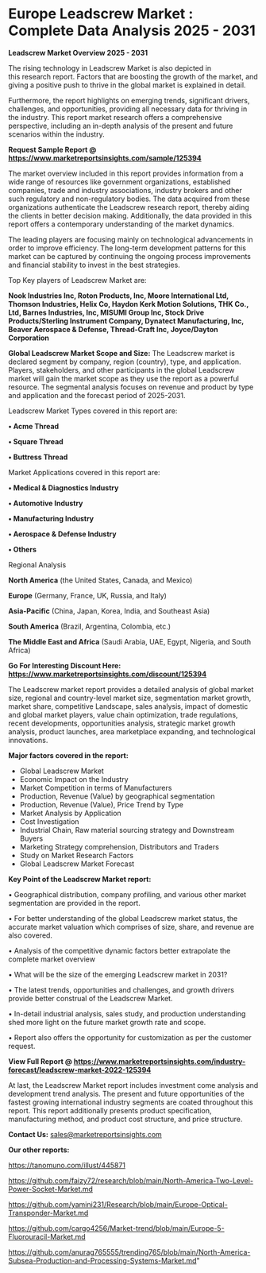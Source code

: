 # Europe Leadscrew Market : Complete Data Analysis 2025 - 2031

<Strong> Leadscrew Market Overview 2025 - 2031</strong>

The rising technology in Leadscrew Market is also depicted in this research report. Factors that are boosting the growth of the market, and giving a positive push to thrive in the global market is explained in detail.

Furthermore, the report highlights on emerging trends, significant drivers, challenges, and opportunities, providing all necessary data for thriving in the industry. This report market research offers a comprehensive perspective, including an in-depth analysis of the present and future scenarios within the industry.

<strong>Request Sample Report @ <a href=https://www.marketreportsinsights.com/sample/125394>https://www.marketreportsinsights.com/sample/125394</a></strong>

The market overview included in this report provides information from a wide range of resources like government organizations, established companies, trade and industry associations, industry brokers and other such regulatory and non-regulatory bodies. The data acquired from these organizations authenticate the Leadscrew research report, thereby aiding the clients in better decision making. Additionally, the data provided in this report offers a contemporary understanding of the market dynamics.

The leading players are focusing mainly on technological advancements in order to improve efficiency. The long-term development patterns for this market can be captured by continuing the ongoing process improvements and financial stability to invest in the best strategies.

Top Key players of Leadscrew Market are:

<strong>Nook Industries Inc, Roton Products, Inc, Moore International Ltd, Thomson Industries, Helix Co, Haydon Kerk Motion Solutions, THK Co., Ltd, Barnes Industries, Inc, MISUMI Group Inc, Stock Drive Products/Sterling Instrument Company, Dynatect Manufacturing, Inc, Beaver Aerospace & Defense, Thread-Craft Inc, Joyce/Dayton Corporation</strong>

<strong><b>Global Leadscrew Market Scope and Size:</b></strong>
The Leadscrew market is declared segment by company, region (country), type, and application. Players, stakeholders, and other participants in the global Leadscrew market will gain the market scope as they use the report as a powerful resource. The segmental analysis focuses on revenue and product by type and application and the forecast period of 2025-2031.

Leadscrew Market Types covered in this report are:

<strong>• Acme Thread

• Square Thread

• Buttress Thread</strong>

Market Applications covered in this report are:

<strong>• Medical & Diagnostics Industry

• Automotive Industry

• Manufacturing Industry

• Aerospace & Defense Industry

• Others</strong> 

Regional Analysis

<strong>North America</strong> (the United States, Canada, and Mexico)

<strong>Europe</strong> (Germany, France, UK, Russia, and Italy)

<strong>Asia-Pacific</strong> (China, Japan, Korea, India, and Southeast Asia)

<strong>South America</strong> (Brazil, Argentina, Colombia, etc.)

<strong>The Middle East and Africa</strong> (Saudi Arabia, UAE, Egypt, Nigeria, and South Africa)

<strong>Go For Interesting Discount Here: <a href=https://www.marketreportsinsights.com/discount/125394>https://www.marketreportsinsights.com/discount/125394</a></strong>

The Leadscrew market report provides a detailed analysis of global market size, regional and country-level market size, segmentation market growth, market share, competitive Landscape, sales analysis, impact of domestic and global market players, value chain optimization, trade regulations, recent developments, opportunities analysis, strategic market growth analysis, product launches, area marketplace expanding, and technological innovations.

<strong><b>Major factors covered in the report:</b></strong>
<ul>
  <li>Global Leadscrew Market </li>
  <li>Economic Impact on the Industry</li>
  <li>Market Competition in terms of Manufacturers</li>
  <li>Production, Revenue (Value) by geographical segmentation</li>
  <li>Production, Revenue (Value), Price Trend by Type</li>
  <li>Market Analysis by Application</li>
  <li>Cost Investigation</li>
  <li>Industrial Chain, Raw material sourcing strategy and Downstream Buyers</li>
  <li>Marketing Strategy comprehension, Distributors and Traders</li>
  <li>Study on Market Research Factors</li>
  <li>Global Leadscrew Market Forecast</li>
</ul>

<strong><b>Key Point of the Leadscrew Market report:</b></strong>

• Geographical distribution, company profiling, and various other market segmentation are provided in the report.

• For better understanding of the global Leadscrew market status, the accurate market valuation which comprises of size, share, and revenue are also covered.

• Analysis of the competitive dynamic factors better extrapolate the complete market overview

• What will be the size of the emerging Leadscrew market in 2031?

• The latest trends, opportunities and challenges, and growth drivers provide better construal of the Leadscrew Market.

• In-detail industrial analysis, sales study, and production understanding shed more light on the future market growth rate and scope.

• Report also offers the opportunity for customization as per the customer request.

<strong><b>View Full Report @ <a href=https://www.marketreportsinsights.com/industry-forecast/leadscrew-market-2022-125394>https://www.marketreportsinsights.com/industry-forecast/leadscrew-market-2022-125394</a></b></strong>


At last, the Leadscrew Market report includes investment come analysis and development trend analysis. The present and future opportunities of the fastest growing international industry segments are coated throughout this report. This report additionally presents product specification, manufacturing method, and product cost structure, and price structure.

<strong>Contact Us:</strong>
sales@marketreportsinsights.com

<strong>Our other reports:</strong>

<a href=https://tanomuno.com/illust/445871>https://tanomuno.com/illust/445871</a>

<a href=https://github.com/faizy72/research/blob/main/North-America-Two-Level-Power-Socket-Market.md>https://github.com/faizy72/research/blob/main/North-America-Two-Level-Power-Socket-Market.md</a>

<a href=https://github.com/yamini231/Research/blob/main/Europe-Optical-Transponder-Market.md>https://github.com/yamini231/Research/blob/main/Europe-Optical-Transponder-Market.md</a>

<a href=https://github.com/cargo4256/Market-trend/blob/main/Europe-5-Fluorouracil-Market.md>https://github.com/cargo4256/Market-trend/blob/main/Europe-5-Fluorouracil-Market.md</a>

<a href=https://github.com/anurag765555/trending765/blob/main/North-America-Subsea-Production-and-Processing-Systems-Market.md>https://github.com/anurag765555/trending765/blob/main/North-America-Subsea-Production-and-Processing-Systems-Market.md</a>"
